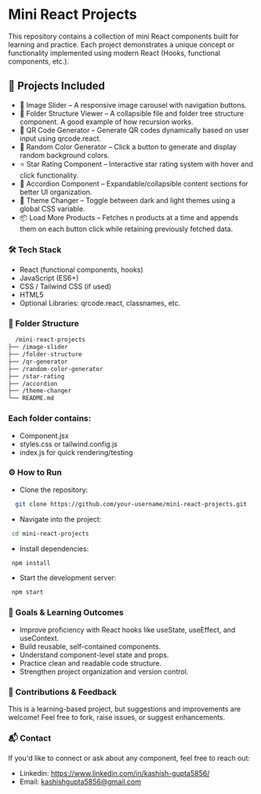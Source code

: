 # Mini React Projects

This repository contains a collection of mini React components built for learning and practice. Each project demonstrates a unique concept or functionality implemented using modern React (Hooks, functional components, etc.).

## 🚀 Projects Included

- 📸 Image Slider – A responsive image carousel with navigation buttons.
- 📁 Folder Structure Viewer – A collapsible file and folder tree structure component. A good example of how recursion works.
- 🔳 QR Code Generator – Generate QR codes dynamically based on user input using qrcode.react.
- 🎨 Random Color Generator – Click a button to generate and display random background colors.
- ⭐ Star Rating Component – Interactive star rating system with hover and click functionality.
- 📂 Accordion Component – Expandable/collapsible content sections for better UI organization.
- 🌙 Theme Changer – Toggle between dark and light themes using a global CSS variable.
- 📦 Load More Products – Fetches n products at a time and appends them on each button click while retaining previously fetched data.

### 🛠️ Tech Stack

- React (functional components, hooks)
- JavaScript (ES6+)
- CSS / Tailwind CSS (if used)
- HTML5
- Optional Libraries: qrcode.react, classnames, etc.

### 📁 Folder Structure

```bash
  /mini-react-projects
├── /image-slider
├── /folder-structure
├── /qr-generator
├── /random-color-generator
├── /star-rating
├── /accordion
├── /theme-changer
└── README.md
```

### Each folder contains:

- Component.jsx
- styles.css or tailwind.config.js
- index.js for quick rendering/testing

### ⚙️ How to Run

- Clone the repository:
```bash
  git clone https://github.com/your-username/mini-react-projects.git
```
- Navigate into the project:
```bash
 cd mini-react-projects
```
- Install dependencies:
```bash
 npm install
```
- Start the development server:
```bash
 npm start
```

### 🎯 Goals & Learning Outcomes

- Improve proficiency with React hooks like useState, useEffect, and useContext.
- Build reusable, self-contained components.
- Understand component-level state and props.
- Practice clean and readable code structure.
- Strengthen project organization and version control.

### 🙌 Contributions & Feedback
This is a learning-based project, but suggestions and improvements are welcome! Feel free to fork, raise issues, or suggest enhancements.

### 📬 Contact
If you'd like to connect or ask about any component, feel free to reach out:
- Linkedin: https://www.linkedin.com/in/kashish-gupta5856/
- Email: kashishgupta5856@gmail.com
